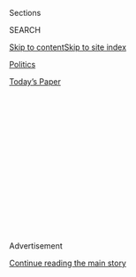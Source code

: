 <div id="app">

<div>

<div>

<div>

<div class="NYTAppHideMasthead css-1q2w90k e1suatyy0">

<div class="section css-ui9rw0 e1suatyy2">

<div class="css-eph4ug er09x8g0">

<div class="css-6n7j50">

</div>

<span class="css-1dv1kvn">Sections</span>

<div class="css-10488qs">

<span class="css-1dv1kvn">SEARCH</span>

</div>

[Skip to content](#site-content)[Skip to site
index](#site-index)

</div>

<div id="masthead-section-label" class="css-1wr3we4 eaxe0e00">

[Politics](https://www.nytimes.com/section/politics)

</div>

<div class="css-10698na e1huz5gh0">

</div>

</div>

<div id="masthead-bar-one" class="section hasLinks css-15hmgas e1csuq9d3">

<div class="css-uqyvli e1csuq9d0">

</div>

<div class="css-1uqjmks e1csuq9d1">

</div>

<div class="css-9e9ivx">

[](https://myaccount.nytimes.com/auth/login?response_type=cookie&client_id=vi)

</div>

<div class="css-1bvtpon e1csuq9d2">

[Today’s
Paper](https://www.nytimes.com/section/todayspaper)

</div>

</div>

</div>

</div>

<div data-aria-hidden="false">

<div id="site-content" data-role="main">

<div>

<div class="css-1aor85t" style="opacity:0.000000001;z-index:-1;visibility:hidden">

<div class="css-1hqnpie">

<div class="css-epjblv">

<span class="css-17xtcya">[Politics](/section/politics)</span><span class="css-x15j1o">|</span><span class="css-fwqvlz">Roger
Stone Is Convicted of Impeding Investigators in a Bid to Protect
Trump</span>

</div>

<div class="css-k008qs">

<div class="css-1iwv8en">

<span class="css-18z7m18"></span>

<div>

</div>

</div>

<span class="css-1n6z4y">https://nyti.ms/2qS99Sz</span>

<div class="css-1705lsu">

<div class="css-4xjgmj">

<div class="css-4skfbu" data-role="toolbar" data-aria-label="Social Media Share buttons, Save button, and Comments Panel with current comment count" data-testid="share-tools">

  - 
  - 
  - 
  - 
    
    <div class="css-6n7j50">
    
    </div>

  - 
  - 

</div>

</div>

</div>

</div>

</div>

</div>

<div id="NYT_TOP_BANNER_REGION" class="css-13pd83m">

</div>

<div id="top-wrapper" class="css-1sy8kpn">

<div id="top-slug" class="css-l9onyx">

Advertisement

</div>

[Continue reading the main
story](#after-top)

<div class="ad top-wrapper" style="text-align:center;height:100%;display:block;min-height:250px">

<div id="top" class="place-ad" data-position="top" data-size-key="top">

</div>

</div>

<div id="after-top">

</div>

</div>

<div>

<div id="sponsor-wrapper" class="css-1hyfx7x">

<div id="sponsor-slug" class="css-19vbshk">

Supported by

</div>

[Continue reading the main
story](#after-sponsor)

<div id="sponsor" class="ad sponsor-wrapper" style="text-align:center;height:100%;display:block">

</div>

<div id="after-sponsor">

</div>

</div>

<div class="css-186x18t">

</div>

<div class="css-1vkm6nb ehdk2mb0">

# Roger Stone Is Convicted of Impeding Investigators in a Bid to Protect Trump

</div>

Mr. Stone, a longtime informal adviser to President Trump, obstructed
one of Congress’s Russia investigations and lied to lawmakers.

<div class="css-79elbk" data-testid="photoviewer-wrapper">

<div class="css-z3e15g" data-testid="photoviewer-wrapper-hidden">

</div>

<div class="css-1a48zt4 ehw59r15" data-testid="photoviewer-children">

![<span class="css-16f3y1r e13ogyst0" data-aria-hidden="true">Roger J.
Stone Jr. was found guilty on Friday of obstructing a congressional
inquiry into Russia’s 2016 election
interference.</span><span class="css-cnj6d5 e1z0qqy90" itemprop="copyrightHolder"><span class="css-1ly73wi e1tej78p0">Credit...</span><span><span>Doug
Mills/The New York
Times</span></span></span>](https://static01.nyt.com/images/2019/11/15/nyregion/15dc-stone11/15dc-stone11-articleLarge-v3.jpg?quality=75&auto=webp&disable=upscale)

</div>

</div>

<div class="css-18e8msd">

<div class="css-pdw9fk epjyd6m0">

<div class="css-1txwxcy ey68jwv0" data-aria-hidden="true">

[![Sharon
LaFraniere](https://static01.nyt.com/images/2018/07/12/multimedia/author-sharon-lafraniere/author-sharon-lafraniere-thumbLarge.png
"Sharon LaFraniere")](https://www.nytimes.com/by/sharon-lafraniere)[![Zach
Montague](https://static01.nyt.com/images/2019/12/13/reader-center/author-zach-montague/author-zach-montague-thumbLarge.png
"Zach Montague")](https://www.nytimes.com/by/zach-montague)

</div>

<div class="css-1baulvz">

By [<span class="css-1baulvz" itemprop="name">Sharon
LaFraniere</span>](https://www.nytimes.com/by/sharon-lafraniere) and
[<span class="css-1baulvz last-byline" itemprop="name">Zach
Montague</span>](https://www.nytimes.com/by/zach-montague)

</div>

</div>

  - 
    
    <div class="css-ld3wwf e16638kd2">
    
    Published Nov. 15, 2019Updated June 16,
    2020
    
    </div>

  - 
    
    <div class="css-4xjgmj">
    
    <div class="css-pvvomx" data-role="toolbar" data-aria-label="Social Media Share buttons, Save button, and Comments Panel with current comment count" data-testid="share-tools">
    
      - 
      - 
      - 
      - 
        
        <div class="css-6n7j50">
        
        </div>
    
      - 
      - 
    
    </div>
    
    </div>

</div>

</div>

<div class="section meteredContent css-1r7ky0e" name="articleBody" itemprop="articleBody">

<div class="css-1fanzo5 StoryBodyCompanionColumn">

<div class="css-53u6y8">

WASHINGTON — For decades, [Roger J. Stone
Jr.](https://www.nytimes.com/2020/06/16/us/politics/roger-stone-prosecutor-hearing.html)
played politics as a kind of performance art, starring himself as a
professional lord of mischief, as a friend once called him. He tossed
bombs and spun tales from the political periphery with no real
reckoning, burnishing a reputation as a dirty trickster.

On Friday morning, a reckoning arrived, the consequence of his efforts
to sabotage a congressional investigation that threatened his longtime
friend [President
Trump](https://www.nytimes.com/2020/02/12/us/politics/trump-stone.html).

Mr. Stone, 67, was convicted in federal court of seven felonies for
obstructing the congressional inquiry, lying to investigators under oath
and trying to block the testimony of a witness whose account would have
exposed his lies. Jurors deliberated for a little over seven hours
before convicting him on all counts. Together, the charges carry a
maximum prison term of 50 years.

In a last-minute bid for salvation, prosecutors said, Mr. Stone appealed
to Mr. Trump for a pardon on Thursday, using a right-wing conspiracy
theorist who runs the website Infowars as his proxy. Mr. Trump attacked
the guilty verdict against Mr. Stone [in a
tweet](https://twitter.com/realDonaldTrump/status/1195389483664990208)
on Friday but made no mention of a pardon.

</div>

</div>

<div class="css-1fanzo5 StoryBodyCompanionColumn">

<div class="css-53u6y8">

To some friends, Mr. Stone’s fatal flaw was that he did not know when
the time for gamesmanship was over. “The only thing worse than being
talked about is not being talked about,” he liked to say. But that
mantra seemed to ring hollow as Mr. Stone, forced to stand in silence,
heard a courtroom deputy read the word “guilty” seven times.

The impeachment inquiry underway nearby on Capitol Hill overshadowed
news of the verdict, but it was nonetheless another setback for the
president. Mr. Stone is the sixth former Trump aide to be convicted in
cases stemming from the investigation by the special counsel, Robert S.
Mueller III, into Russia’s interference in the 2016 election.

And the trial revived the saga of Russia’s efforts to bolster Mr.
Trump’s chances of winning the White House just as House impeachment
investigators are scrutinizing how Mr. Trump pressured another
government, Ukraine, to help with his 2020 re-election chances.

Prosecutors said Mr. Stone tried to thwart the work of the House
Intelligence Committee because the truth would have “looked terrible”
for both Mr. Trump and his campaign. They built their case over the past
week with testimony from a friend of Mr. Stone and two former Trump
campaign officials: Rick Gates, the deputy campaign chairman, and
Stephen K. Bannon, who led the campaign through its final three months
and served as a White House strategist early in the administration.

Hundreds of exhibits that exposed Mr. Stone’s disdain for congressional
and criminal investigators buttressed the testimony.

</div>

</div>

<div class="css-1fanzo5 StoryBodyCompanionColumn">

<div class="css-53u6y8">

The evidence showed that in the months before the 2016 election, Mr.
Stone [strove to obtain
emails](https://www.nytimes.com/2018/11/27/us/politics/jerome-corsi-roger-stone-wikileaks.html)
that Russia had stolen from Democratic computers and [funneled to
WikiLeaks](https://www.nytimes.com/2019/01/28/podcasts/the-daily/roger-stone-trump-mueller-wikileaks.html),
which released them at strategic moments timed to damage Hillary
Clinton, Mr. Trump’s Democratic opponent. “Every chance he got,”
prosecutors said, Mr. Stone briefed the Trump campaign about whatever he
had picked up about WikiLeaks’ plans.

But he told the House committee in September 2017 that he never
described to anyone involved in the Trump campaign his conversations
with an intermediary to WikiLeaks.

The trial called into question Mr. Trump’s own answers to queries from
Mr. Mueller. The president, who refused to be interviewed and agreed to
respond to questions only in writing, said he could not recall the
specifics of any of 21 conversations he had with Mr. Stone in the six
months before the election.

In one of the trial’s most revealing moments, Mr. Gates recounted a July
31, 2016, phone call between Mr. Stone and Mr. Trump, just days after
WikiLeaks had released a trove of emails embarrassing the Clinton
campaign. As soon as he hung up with Mr. Stone, Mr. Gates testified, Mr.
Trump declared that “more information” was coming, an apparent reference
to future releases from WikiLeaks that would rattle his political rival.

Within minutes of the verdict, Mr. Trump [protested on
Twitter](https://twitter.com/realDonaldTrump/status/1195389483664990208)
that it was unfair. “So they now convict Roger Stone of lying and want
to jail him for many years to come,” Mr. Trump wrote, though his own
administration’s Justice Department prosecuted Mr. Stone.

He then listed the names of nearly a dozen favorite targets of his ire,
including Mrs. Clinton, Mr. Mueller, the former F.B.I. director James B.
Comey and Representative Adam B. Schiff, who heads the House
Intelligence Committee. “Didn’t they lie?” he tweeted, and then added:
“A double standard like never seen before in the history of our
Country?”

Mr. Stone joins a notable list of former Trump aides who either pleaded
guilty or were convicted of federal crimes in cases stemming from Mr.
Mueller’s work. It includes Mr. Gates; Michael T. Flynn, the former
national security adviser; Michael D. Cohen, the president’s longtime
fixer; George Papadopoulos, a former Trump campaign aide; and Paul
Manafort, Mr. Trump’s former campaign chairman and Mr. Stone’s onetime
partner in a political consulting firm.

</div>

</div>

<div class="css-1fanzo5 StoryBodyCompanionColumn">

<div class="css-53u6y8">

Although the counts against him add up to 50 years, the punishment for
Mr. Stone, who had no previous criminal record, will almost certainly be
far lighter. On the other hand, his multiple run-ins earlier this year
with Judge Amy Berman Jackson, who will sentence him on Feb. 6, could
work against him. After a series of infractions, including posting a
photo of the judge with an image of cross-hairs next to her head on
Instagram in February, she [banned him from social
media](https://www.nytimes.com/2019/07/16/us/politics/roger-stone-gag-order.html).

After the verdict, prosecutors asked Judge Jackson to put Mr. Stone
behind bars, arguing that he had defied her once again by passing the
message to Infowars’ Alex Jones, saying, “I appeal to the president to
pardon me.” But the judge said it was not entirely clear whether Mr.
Stone had disobeyed her and noted that he had complied with her orders
in recent months.

Mr. Stone’s lawyers argued that the prosecution’s case was based on
speculation and false assumptions about Mr. Stone’s motives. Mr. Stone
had no reason to lie in order to protect the president nearly a year
after Mr. Trump had won the election, Bruce S. Rogow, the lead defense
lawyer, told jurors.

Mr. Stone had simply confined his answers to the strict parameters of
the committee’s inquiry, he argued. He also said that even though Mr.
Stone had [portrayed himself to the campaign as Mr. Trump’s link to
WikiLeaks](https://www.nytimes.com/2018/11/01/us/politics/roger-stone-trump-campaign-mueller-wikileaks.html),
that was just more of Mr. Stone’s typical braggadocio.

Much of the trial revolved around relationship between Mr. Stone and
Randy Credico, a New York radio host and comedian. The charge that Mr.
Stone had tried to block Mr. Credico from testifying to the House
committee was the most serious one he faced, carrying a maximum penalty
of 20 years. Mr. Credico ultimately asserted his Fifth Amendment rights
against self-incrimination and refused to testify to the House
committee.

He testified at the trial that despite the fact he repeatedly urged Mr.
Stone to tell the truth, he falsely identified him to congressional
investigators as his intermediary with Julian Assange, the founder of
WikiLeaks. Previously in their tortured 17-year friendship, he said, Mr.
Stone had treated him as his “patsy.”

</div>

</div>

<div class="css-79elbk" data-testid="photoviewer-wrapper">

<div class="css-z3e15g" data-testid="photoviewer-wrapper-hidden">

</div>

<div class="css-1a48zt4 ehw59r15" data-testid="photoviewer-children">

![<span class="css-16f3y1r e13ogyst0" data-aria-hidden="true">Mr. Stone
was also accused of tampering with a witness, Randy Credico, a comedian
and radio
host.</span><span class="css-cnj6d5 e1z0qqy90" itemprop="copyrightHolder"><span class="css-1ly73wi e1tej78p0">Credit...</span><span>Al
Drago/Associated
Press</span></span>](https://static01.nyt.com/images/2019/11/14/nyregion/14dc-stone2/merlin_164062608_c68e3007-7a6b-4191-a4b6-71790cd52955-articleLarge.jpg?quality=75&auto=webp&disable=upscale)

</div>

</div>

<div class="css-1fanzo5 StoryBodyCompanionColumn">

<div class="css-53u6y8">

In an effort to ward off Mr. Credico’s congressional testimony, the
evidence showed, Mr. Stone alternately flattered, bullied and threatened
the radio host. At one point, Mr. Stone pretended that he had written a
letter to the House committee characterizing Mr. Credico as highly
talented and successful.

</div>

</div>

<div class="css-1fanzo5 StoryBodyCompanionColumn">

<div class="css-53u6y8">

At other points, he urged Mr. Credico to “Do a Frank Pentangeli,”
referring [to a
character](https://www.nytimes.com/2019/11/06/movies/roger-stone-trial-the-godfather.html?module=inline)
in the movie “The Godfather: Part II” who gave false testimony during a
Senate hearing on organized crime. Borrowing [a quote from Richard M.
Nixon to a top
aide](https://www.nytimes.com/1974/10/22/archives/jury-hears-tape-of-nixon-urgingaides-to-stonewall-balking-of.html)
during the Watergate cover-up, Mr. Stone texted Mr. Credico in late
2017: “Stonewall it. Plead the fifth. Anything to save the plan.”

If he refused to go along, Mr. Credico testified, Mr. Stone promised to
retaliate against him and Margaret Ratner Kunstler, a lawyer for Mr.
Assange and one of Mr. Credico’s dearest friends. Prosecutors described
Ms. Kunstler as a particularly effective “pressure point” with Mr.
Credico, an unmarried man with no children and a 34-year history of
alcohol abuse.

One of Mr. Stone’s most blatant deceptions, prosecutors said, was hiding
records of his communications. He told congressional investigators that
he and Mr. Credico only spoke on the phone, because Mr. Credico “was not
an email guy.”

In fact, in the year and a half before Mr. Stone testified, he and Mr.
Credico exchanged more than 1,500 emails and text messages, including 72
texts alone on the day of Mr. Stone’s congressional testimony. Because
Mr. Stone misled the committee, prosecutors said, investigators failed
to pursue promising leads and arrived at inaccurate conclusions in its
final report on Russia’s election interference.

Mr. Credico tried for months to warn Mr. Stone that his lies would catch
up to him. Among Mr. Stone’s responses: “Nice try.” “Meaningless.” “So
what.”

And, “No one cares.”

</div>

</div>

<div>

</div>

</div>

<div>

</div>

<div>

</div>

<div>

</div>

<div>

<div id="bottom-wrapper" class="css-1ede5it">

<div id="bottom-slug" class="css-l9onyx">

Advertisement

</div>

[Continue reading the main
story](#after-bottom)

<div id="bottom" class="ad bottom-wrapper" style="text-align:center;height:100%;display:block;min-height:90px">

</div>

<div id="after-bottom">

</div>

</div>

</div>

</div>

</div>

## Site Index

<div>

</div>

## Site Information Navigation

  - [© <span>2020</span> <span>The New York Times
    Company</span>](https://help.nytimes.com/hc/en-us/articles/115014792127-Copyright-notice)

<!-- end list -->

  - [NYTCo](https://www.nytco.com/)
  - [Contact
    Us](https://help.nytimes.com/hc/en-us/articles/115015385887-Contact-Us)
  - [Work with us](https://www.nytco.com/careers/)
  - [Advertise](https://nytmediakit.com/)
  - [T Brand Studio](http://www.tbrandstudio.com/)
  - [Your Ad
    Choices](https://www.nytimes.com/privacy/cookie-policy#how-do-i-manage-trackers)
  - [Privacy](https://www.nytimes.com/privacy)
  - [Terms of
    Service](https://help.nytimes.com/hc/en-us/articles/115014893428-Terms-of-service)
  - [Terms of
    Sale](https://help.nytimes.com/hc/en-us/articles/115014893968-Terms-of-sale)
  - [Site
    Map](https://spiderbites.nytimes.com)
  - [Help](https://help.nytimes.com/hc/en-us)
  - [Subscriptions](https://www.nytimes.com/subscription?campaignId=37WXW)

</div>

</div>

</div>

</div>
